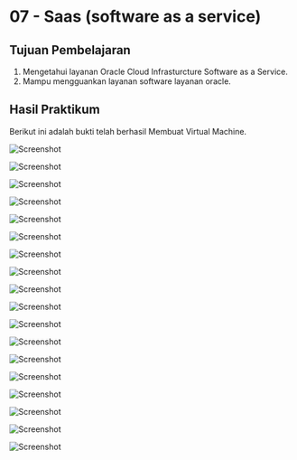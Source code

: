 # 07 - Saas (software as a service)

## Tujuan Pembelajaran

1. Mengetahui layanan Oracle Cloud Infrasturcture Software as a Service.
2. Mampu mengguankan layanan software layanan oracle.

## Hasil Praktikum

Berikut ini adalah bukti telah berhasil Membuat Virtual Machine.

![Screenshot](img/1.PNG)

![Screenshot](img/2.PNG)

![Screenshot](img/3.PNG)

![Screenshot](img/4.PNG)

![Screenshot](img/5.PNG)

![Screenshot](img/6.PNG)

![Screenshot](img/7.PNG)

![Screenshot](img/8.PNG)

![Screenshot](img/9.PNG)

![Screenshot](img/10.PNG)

![Screenshot](img/11.PNG)

![Screenshot](img/12.PNG)

![Screenshot](img/13.PNG)

![Screenshot](img/14.PNG)

![Screenshot](img/15.PNG)

![Screenshot](img/16.PNG)

![Screenshot](img/17.PNG)

![Screenshot](img/18.PNG)




